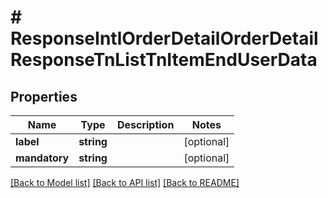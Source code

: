 # # ResponseIntlOrderDetailOrderDetailResponseTnListTnItemEndUserData

## Properties

Name | Type | Description | Notes
------------ | ------------- | ------------- | -------------
**label** | **string** |  | [optional]
**mandatory** | **string** |  | [optional]

[[Back to Model list]](../../README.md#models) [[Back to API list]](../../README.md#endpoints) [[Back to README]](../../README.md)
